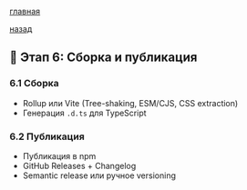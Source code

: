 

[главная](../../../README.md)


[назад](../../mainPageTech.md)

## 🚀 Этап 6: Сборка и публикация

### 6.1 Сборка
- Rollup или Vite (Tree-shaking, ESM/CJS, CSS extraction)
- Генерация `.d.ts` для TypeScript

### 6.2 Публикация
- Публикация в npm
- GitHub Releases + Changelog
- Semantic release или ручное versioning

